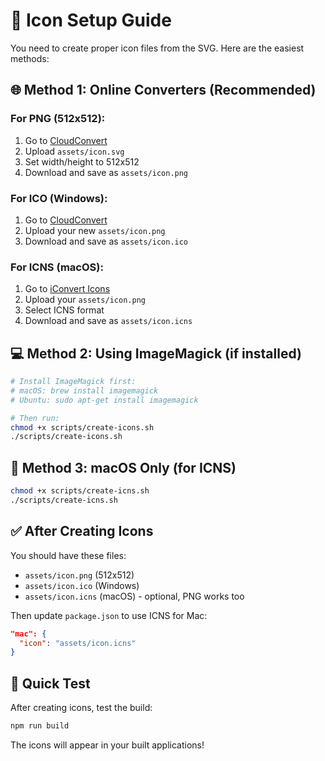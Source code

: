 # 🎨 Icon Setup Guide

You need to create proper icon files from the SVG. Here are the easiest methods:

## 🌐 Method 1: Online Converters (Recommended)

### For PNG (512x512):
1. Go to [CloudConvert](https://cloudconvert.com/svg-to-png)
2. Upload `assets/icon.svg`
3. Set width/height to 512x512
4. Download and save as `assets/icon.png`

### For ICO (Windows):
1. Go to [CloudConvert](https://cloudconvert.com/png-to-ico)
2. Upload your new `assets/icon.png`
3. Download and save as `assets/icon.ico`

### For ICNS (macOS):
1. Go to [iConvert Icons](https://iconverticons.com/online/)
2. Upload your `assets/icon.png`
3. Select ICNS format
4. Download and save as `assets/icon.icns`

## 💻 Method 2: Using ImageMagick (if installed)

```bash
# Install ImageMagick first:
# macOS: brew install imagemagick
# Ubuntu: sudo apt-get install imagemagick

# Then run:
chmod +x scripts/create-icons.sh
./scripts/create-icons.sh
```

## 🍎 Method 3: macOS Only (for ICNS)

```bash
chmod +x scripts/create-icns.sh
./scripts/create-icns.sh
```

## ✅ After Creating Icons

You should have these files:
- `assets/icon.png` (512x512)
- `assets/icon.ico` (Windows)
- `assets/icon.icns` (macOS) - optional, PNG works too

Then update `package.json` to use ICNS for Mac:
```json
"mac": {
  "icon": "assets/icon.icns"
}
```

## 🚀 Quick Test

After creating icons, test the build:
```bash
npm run build
```

The icons will appear in your built applications!